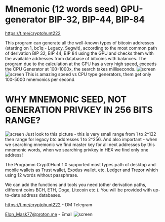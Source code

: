 # Mnemonic (12 words seed) GPU-generator BIP-32, BIP-44, BIP-84
https://t.me/cryptohunt222

This program can generate all the well-known types of bitcoin addresses (starting on 1, bc1q - Legacy, Segwit), according to the most common path of derivation BIP 32, BIP 44, BIP 84 using the GPU and checks them with the available addresses from database of bitcoins with balances. The program due to the calculation at the GPU has a very high speed, exceeds the CPU Generator at 100-1000x, the search takes milliseconds.
![screen](https://user-images.githubusercontent.com/127986549/225412562-35ff71b0-8827-47df-a4bc-6dceabe0aa70.png)
![screen](https://user-images.githubusercontent.com/127986549/225414933-a8645ff3-8dc6-4418-b532-1668e06f6ccc.png)
This is amazing speed vs CPU type generators, them get only 100-5000 mnemonics per second.

# WHY MNEMONIC SEED, NOT GENERATION PRIVKEY IN 256 BITS RANGE?
![screen](https://user-images.githubusercontent.com/127986549/225644967-78a3596e-4934-4881-9de2-6f7851dd33b8.jpg)
Just look to this picture - this is very small range from 1 to 2^132 then range for legacy btc addresses 1 to 2^256. And also important - when we searching mnemonic we find master key for all next addresses by this mnemonic words, when we searching privkey in HEX we find only one address! 

The Programm Crypt0Hunt 1.0 supported most types path of desktop and mobile wallets as Trust wallet, Exodus wallet, etc. Ledger and Trezor which using 12 words without passphrase.

We can add the functions and tools you need (other derivation paths, different coins BCH, ETH, Doge, Litecoin etc.). You will be provided with up-to-date address databases.

https://t.me/cryptohunt222 - DM Telegram

Elon_Mask77@proton.me - Email
![screen](https://user-images.githubusercontent.com/127986549/226217231-786bab16-1f05-438d-9e87-0b1b487fa34d.png)
